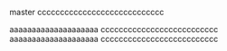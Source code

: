 master
cccccccccccccccccccccccccccc


aaaaaaaaaaaaaaaaaaaa
cccccccccccccccccccccccccc
aaaaaaaaaaaaaaaaaaaa
cccccccccccccccccccccccccc
